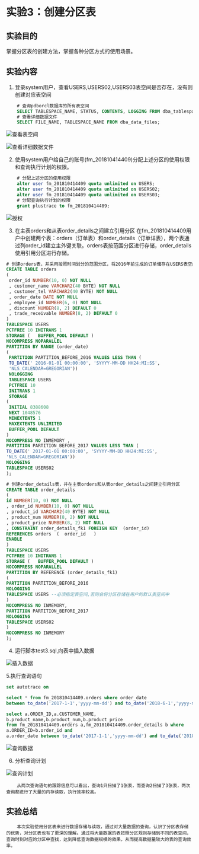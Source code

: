 # 实验3：创建分区表

## 实验目的

掌握分区表的创建方法，掌握各种分区方式的使用场景。

## 实验内容
1. 登录system用户，查看USERS,USERS02,USERS03表空间是否存在，没有则创建对应表空间

```sql
    # 查询pdborcl数据库的所有表空间
    SELECT TABLESPACE_NAME, STATUS, CONTENTS, LOGGING FROM dba_tablespaces;
    # 查看详细数据文件
    SELECT FILE_NAME, TABLESPACE_NAME FROM dba_data_files;
```

![查看表空间](./1.png)

![查看详细数据文件](./2.png)

2. 使用system用户给自己的账号(fm_201810414409)分配上述分区的使用权限和查询执行计划的权限。

```sql
    # 分配上述分区的使用权限
    alter user fm_201810414409 quota unlimited on USERS;
    alter user fm_201810414409 quota unlimited on USERS02; 
    alter user fm_201810414409 quota unlimited on USERS03;
    # 分配查询执行计划的权限
    grant plustrace to fm_201810414409;
```

![授权](./3.png)

3. 在主表orders和从表order_details之间建立引用分区 在fm_201810414409用户中创建两个表：orders（订单表）和order_details（订单详表），两个表通过列order_id建立主外键关联。orders表按范围分区进行存储，order_details使用引用分区进行存储。

```sql
# 创建orders表，并采用按照时间划分的范围分区，将2016年前生成的订单储存在USERS表空间中，将2017年的数据储存到USER02表空间中
CREATE TABLE orders 
(
 order_id NUMBER(10, 0) NOT NULL 
 , customer_name VARCHAR2(40 BYTE) NOT NULL 
 , customer_tel VARCHAR2(40 BYTE) NOT NULL 
 , order_date DATE NOT NULL 
 , employee_id NUMBER(6, 0) NOT NULL 
 , discount NUMBER(8, 2) DEFAULT 0 
 , trade_receivable NUMBER(8, 2) DEFAULT 0 
) 
TABLESPACE USERS 
PCTFREE 10 INITRANS 1 
STORAGE (   BUFFER_POOL DEFAULT ) 
NOCOMPRESS NOPARALLEL 
PARTITION BY RANGE (order_date) 
(
 PARTITION PARTITION_BEFORE_2016 VALUES LESS THAN (
 TO_DATE(' 2016-01-01 00:00:00', 'SYYYY-MM-DD HH24:MI:SS', 
 'NLS_CALENDAR=GREGORIAN')) 
 NOLOGGING 
 TABLESPACE USERS 
 PCTFREE 10 
 INITRANS 1 
 STORAGE 
( 
 INITIAL 8388608 
 NEXT 1048576 
 MINEXTENTS 1 
 MAXEXTENTS UNLIMITED 
 BUFFER_POOL DEFAULT 
) 
NOCOMPRESS NO INMEMORY , 
PARTITION PARTITION_BEFORE_2017 VALUES LESS THAN (
TO_DATE(' 2017-01-01 00:00:00', 'SYYYY-MM-DD HH24:MI:SS', 
'NLS_CALENDAR=GREGORIAN')) 
NOLOGGING 
TABLESPACE USERS02 
);

# 创建order_details表，并在主表orders和从表order_details之间建立引用分区
CREATE TABLE order_details 
(
id NUMBER(10, 0) NOT NULL 
, order_id NUMBER(10, 0) NOT NULL
, product_id VARCHAR2(40 BYTE) NOT NULL 
, product_num NUMBER(8, 2) NOT NULL 
, product_price NUMBER(8, 2) NOT NULL 
, CONSTRAINT order_details_fk1 FOREIGN KEY  (order_id)
REFERENCES orders  (  order_id   )
ENABLE 
) 
TABLESPACE USERS 
PCTFREE 10 INITRANS 1 
STORAGE (   BUFFER_POOL DEFAULT ) 
NOCOMPRESS NOPARALLEL
PARTITION BY REFERENCE (order_details_fk1)
(
PARTITION PARTITION_BEFORE_2016 
NOLOGGING 
TABLESPACE USERS --必须指定表空间,否则会将分区存储在用户的默认表空间中
) 
NOCOMPRESS NO INMEMORY, 
PARTITION PARTITION_BEFORE_2017 
NOLOGGING 
TABLESPACE USERS02
) 
NOCOMPRESS NO INMEMORY  
);
```

4. 运行脚本test3.sql,向表中插入数据

![插入数据](./4.png)

5.执行查询语句

```sql
set autotrace on

select * from fm_201810414409.orders where order_date
between to_date('2017-1-1','yyyy-mm-dd') and to_date('2018-6-1','yyyy-mm-dd');

select a.ORDER_ID,a.CUSTOMER_NAME,
b.product_name,b.product_num,b.product_price
from fm_201810414409.orders a,fm_201810414409.order_details b where
a.ORDER_ID=b.order_id and
a.order_date between to_date('2017-1-1','yyyy-mm-dd') and to_date('2018-6-1','yyyy-mm-dd');
```

![查询数据](./5.png)

6. 分析查询计划

![查询计划](./6.png)

```text
    从两次查询语句的跟踪信息可以看出，查询1只扫描了1张表，而查询2扫描了3张表，两次查询都进行了大量的内存读取，执行效率较高。
```
## 实验总结
```text
    本次实验使用分区表来进行数据存储与读取，通过对大量数据的查询，认识了分区表存储的优势，对分区表也有了更深的理解。通过将大量数据的表按照分区规则存储到不同的表空间，查询时到对应的分区中查找，达到降低查询数据规模的效果，从而提高数据量较大的表的查询效率。
```